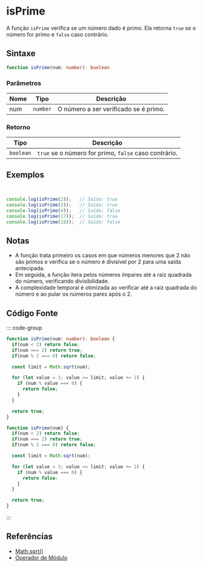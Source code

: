 # isPrime

A função `isPrime` verifica se um número dado é primo. Ela retorna `true` se o número for primo e `false` caso contrário.

## Sintaxe

```typescript
function isPrime(num: number): boolean
```

### Parâmetros

| Nome  | Tipo     | Descrição                                      |
|-------|----------|------------------------------------------------|
| num   | `number` | O número a ser verificado se é primo.          |

### Retorno

| Tipo    | Descrição                                      |
|---------|------------------------------------------------|
| `boolean` | `true` se o número for primo, `false` caso contrário. |

## Exemplos

```typescript


console.log(isPrime(2));   // Saída: true
console.log(isPrime(3));   // Saída: true
console.log(isPrime(4));   // Saída: false
console.log(isPrime(17));  // Saída: true
console.log(isPrime(18));  // Saída: false
```

## Notas

- A função trata primeiro os casos em que números menores que 2 não são primos e verifica se o número é divisível por 2 para uma saída antecipada.
- Em seguida, a função itera pelos números ímpares até a raiz quadrada do número, verificando divisibilidade.
- A complexidade temporal é otimizada ao verificar até a raiz quadrada do número e ao pular os números pares após o 2.

## Código Fonte

::: code-group
```typescript
function isPrime(num: number): boolean {
  if(num < 2) return false;
  if(num === 2) return true;
  if(num % 2 === 0) return false;

  const limit = Math.sqrt(num);

  for (let value = 3; value <= limit; value += 2) {
    if (num % value === 0) {
      return false;
    }
  }

  return true;
}
```

```javascript
function isPrime(num) {
  if(num < 2) return false;
  if(num === 2) return true;
  if(num % 2 === 0) return false;

  const limit = Math.sqrt(num);

  for (let value = 3; value <= limit; value += 2) {
    if (num % value === 0) {
      return false;
    }
  }

  return true;
}
```
::: 

## Referências

- [Math.sqrt()](https://developer.mozilla.org/pt-BR/docs/Web/JavaScript/Reference/Global_Objects/Math/sqrt)
- [Operador de Módulo](https://developer.mozilla.org/pt-BR/docs/Web/JavaScript/Reference/Operators/Modulo)